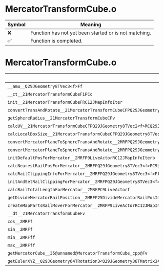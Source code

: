 # MercatorTransformCube.o
| Symbol | Meaning 
| ------------- | ------------- 
| :x: | Function has not yet been started or is not matching. 
| :white_check_mark: | Function is completed. 


# MercatorTransformCube.o
| Symbol | Decompiled? |
| ------------- | ------------- |
| `__amu__Q29JGeometry8TVec3<f>Ff` | :x: |
| `__ct__21MercatorTransformCubeFiPCc` | :white_check_mark: |
| `init__21MercatorTransformCubeFRC12JMapInfoIter` | :white_check_mark: |
| `convertTransAndRotate__21MercatorTransformCubeCFPQ29JGeometry8TVec3<f>PQ29JGeometry64TPosition3<Q29JGeometry38TMatrix34<Q29JGeometry13SMatrix34C<f>>>RCQ29JGeometry8TVec3<f>b` | :x: |
| `getSphereRadius__21MercatorTransformCubeCFv` | :white_check_mark: |
| `calcUV__21MercatorTransformCubeCFPQ29JGeometry8TVec2<f>RCQ29JGeometry8TVec3<f>` | :white_check_mark: |
| `calcLocalBoxSize__21MercatorTransformCubeCFPQ29JGeometry8TVec3<f>` | :white_check_mark: |
| `convertMercatorPlaneToSphereTransAndRotate__2MRFPQ29JGeometry8TVec3<f>PQ29JGeometry64TPosition3<Q29JGeometry38TMatrix34<Q29JGeometry13SMatrix34C<f>>>RCQ29JGeometry8TVec3<f>b` | :x: |
| `convertMercatorPlaneToSphereTransAndRotate__2MRFPQ29JGeometry8TVec3<f>PQ29JGeometry8TVec3<f>RCQ29JGeometry8TVec3<f>b` | :x: |
| `initDefaultPosForMercator__2MRFP9LiveActorRC12JMapInfoIterb` | :x: |
| `calcNearestRailPosForMercator__2MRFPQ29JGeometry8TVec3<f>PC9LiveActorf` | :x: |
| `calcRailClippingInfoForMercator__2MRFPQ29JGeometry8TVec3<f>PfP9LiveActorff` | :x: |
| `initAndSetRailClippingForMercator__2MRFPQ29JGeometry8TVec3<f>P9LiveActorff` | :x: |
| `calcRailTotalLengthForMercator__2MRFPC9LiveActorf` | :x: |
| `getDivideMercatorRailPosition__2MRFP25DivideMercatorRailPosInfoPC9LiveActorUlfUl` | :x: |
| `createMapPartsRailMoverForMercator__2MRFP9LiveActorRC12JMapInfoIterb` | :x: |
| `__dt__21MercatorTransformCubeFv` | :white_check_mark: |
| `cos__2MRFf` | :x: |
| `sin__2MRFf` | :x: |
| `min__2MRFff` | :x: |
| `max__2MRFff` | :x: |
| `getMercatorCube__35@unnamed@MercatorTransformCube_cpp@Fv` | :x: |
| `getEulerXYZ__Q29JGeometry64TRotation3<Q29JGeometry38TMatrix34<Q29JGeometry13SMatrix34C<f>>>CFRQ29JGeometry8TVec3<f>` | :x: |
